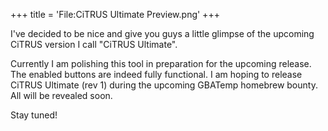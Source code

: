 +++
title = 'File:CiTRUS Ultimate Preview.png'
+++

I've decided to be nice and give you guys a little glimpse of the
upcoming CiTRUS version I call "CiTRUS Ultimate".

Currently I am polishing this tool in preparation for the upcoming
release. The enabled buttons are indeed fully functional. I am hoping to
release CiTRUS Ultimate (rev 1) during the upcoming GBATemp homebrew
bounty. All will be revealed soon.

Stay tuned!